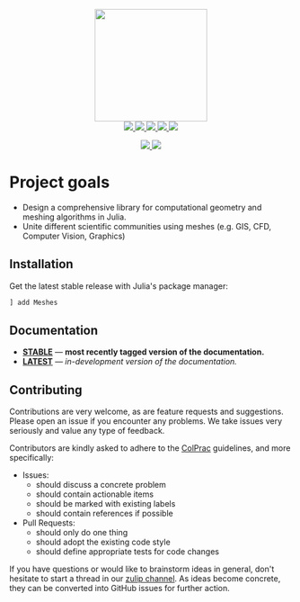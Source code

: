 <p align="center">
  <img src="docs/src/assets/logo-text.svg" height="200"><br>
  <a href="https://github.com/JuliaGeometry/Meshes.jl/actions">
    <img src="https://img.shields.io/github/workflow/status/JuliaGeometry/Meshes.jl/CI?style=flat-square">
  </a>
  <a href="https://codecov.io/gh/JuliaGeometry/Meshes.jl">
    <img src="https://img.shields.io/codecov/c/github/JuliaGeometry/Meshes.jl?style=flat-square">
  </a>
  <a href="https://JuliaGeometry.github.io/Meshes.jl/stable">
    <img src="https://img.shields.io/badge/docs-stable-blue?style=flat-square">
  </a>
  <a href="https://JuliaGeometry.github.io/Meshes.jl/dev">
    <img src="https://img.shields.io/badge/docs-latest-blue?style=flat-square">
  </a>
  <a href="LICENSE">
    <img src="https://img.shields.io/badge/license-MIT-blue?style=flat-square">
  </a>
</p>
<p align="center">
  <a href="https://github.com/SciML/ColPrac">
    <img src="https://img.shields.io/badge/ColPrac-Contributor's%20Guide-blueviolet?style=flat-square">
  </a>
  <a href="https://julialang.zulipchat.com/#narrow/stream/275558-meshes.2Ejl">
    <img src="https://img.shields.io/badge/chat-on%20zulip-9cf?style=flat-square">
  </a>
</p>

# Project goals

- Design a comprehensive library for computational geometry and meshing algorithms in Julia.
- Unite different scientific communities using meshes (e.g. GIS, CFD, Computer Vision, Graphics)

## Installation

Get the latest stable release with Julia's package manager:

```julia
] add Meshes
```

## Documentation

- [**STABLE**][docs-stable-url] &mdash; **most recently tagged version of the documentation.**
- [**LATEST**][docs-latest-url] &mdash; *in-development version of the documentation.*

## Contributing

Contributions are very welcome, as are feature requests and suggestions.
Please open an issue if you encounter any problems. We take issues very
seriously and value any type of feedback.

Contributors are kindly asked to adhere to the [ColPrac](https://github.com/SciML/ColPrac) guidelines, and more specifically:

- Issues:
  - should discuss a concrete problem
  - should contain actionable items
  - should be marked with existing labels
  - should contain references if possible
- Pull Requests:
  - should only do one thing
  - should adopt the existing code style
  - should define appropriate tests for code changes

If you have questions or would like to brainstorm ideas in general,
don't hesitate to start a thread in our
[zulip channel](https://julialang.zulipchat.com/#narrow/stream/275558-meshes.2Ejl).
As ideas become concrete, they can be converted into GitHub issues for further action.

[docs-stable-img]: https://img.shields.io/badge/docs-stable-blue?style=flat-square
[docs-stable-url]: https://JuliaGeometry.github.io/Meshes.jl/stable

[docs-latest-img]: https://img.shields.io/badge/docs-latest-blue?style=flat-square
[docs-latest-url]: https://JuliaGeometry.github.io/Meshes.jl/dev
